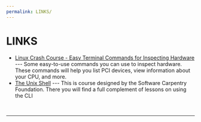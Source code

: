 ```yaml
---
permalink: LINKS/
---
```


# LINKS

* [Linux Crash Course - Easy Terminal Commands for Inspecting Hardware](https://youtu.be/oGyJr-iUwt8?si=59V2boc0XfmlFekg) --- 
Some easy-to-use commands you can use to inspect hardware. 
These commands will help you list PCI devices, view information about your CPU, and more.
* [The Unix Shell](https://swcarpentry.github.io/shell-novice/) ---
This is course designed by the Software Carpentry Foundation. There you will find a full complement of lessons on using the CLI
<br>
<hr>
